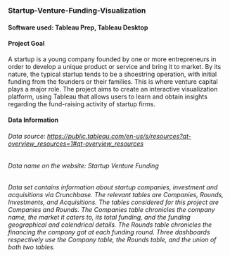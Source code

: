### Startup-Venture-Funding-Visualization
#### Software used: Tableau Prep, Tableau Desktop
#### Project Goal
A startup is a young company founded by one or more entrepreneurs in order to develop a unique product or service and bring it to market. By its nature, the typical startup tends to be a shoestring operation, with initial funding from the founders or their families. This is where venture capital plays a major role. The project aims to create an interactive visualization platform, using Tableau that allows users to learn and obtain insights regarding the fund-raising activity of startup firms.
#### Data Information
###### Data source: https://public.tableau.com/en-us/s/resources?qt-overview_resources=1#qt-overview_resources
###### Data name on the website: Startup Venture Funding
###### Data set contains information about startup companies, investment and acquisitions via Crunchbase. The relevant tables are Companies, Rounds, Investments, and Acquisitions. The tables considered for this project are Companies and Rounds. The Companies table chronicles the company name, the market it caters to, its total funding, and the funding geographical and calendrical details. The Rounds table chronicles the financing the company got at each funding round. Three dashboards respectively use the Company table, the Rounds table, and the union of both two tables.
